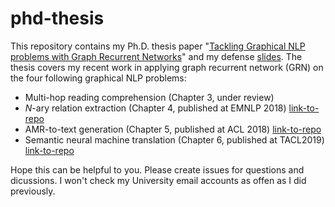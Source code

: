 # phd-thesis
This repository contains my Ph.D. thesis paper "[Tackling Graphical NLP problems with Graph Recurrent Networks](https://arxiv.org/abs/1907.06142)" and my defense [slides](./thesis_talk.pdf).
The thesis covers my recent work in applying graph recurrent network (GRN) on the four following graphical NLP problems:

* Multi-hop reading comprehension (Chapter 3, under review)
* _N_-ary relation extraction (Chapter 4, published at EMNLP 2018) [link-to-repo](https://github.com/freesunshine0316/nary-grn)
* AMR-to-text generation (Chapter 5, published at ACL 2018) [link-to-repo](https://github.com/freesunshine0316/neural-graph-to-seq-mp)
* Semantic neural machine translation (Chapter 6, published at TACL2019) [link-to-repo](https://github.com/freesunshine0316/semantic-nmt)

Hope this can be helpful to you. Please create issues for questions and dicussions. 
I won't check my University email accounts as offen as I did previously. 

